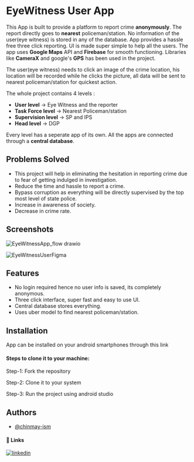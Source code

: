 
# EyeWitness User App

This App is built to provide a platform to report crime **anonymously**. The report directly goes to **nearest** policeman/station.
No information of the user(eye witness) is stored in any of the database. App provides a hassle free three click reporting. UI is made super simple to help all the users. The app uses **Google Maps** API and **Firebase** for smooth functioning. Libraries like **CameraX** and google's **GPS** has been used in the project.

The user(eye witness) needs to click an image of the crime location, his location will be recorded while he clicks the picture, all data will be sent to nearest policeman/station for quickest action.

The whole project contains 4 levels : 

- **User level** -> Eye Witness and the reporter
- **Task Force level** -> Nearest Policeman/station
- **Supervision level** -> SP and IPS
- **Head level** -> DGP

Every level has a seperate app of its own. All the apps are connected through a **central database**.

## Problems Solved

- This project will help in eliminating the hesitation in reporting crime due to fear of getting indulged in investigation.
- Reduce the time and hassle to report a crime.
- Bypass corruption as everything will be directly supervised by the top most level of state police. 
- Increase in awareness of society.
- Decrease in crime rate.

## Screenshots

![EyeWitnessApp_flow drawio](https://github.com/chinmay-ism/EyeWitness-User-App/assets/109152131/cdf6ed38-b118-459e-9aa6-92f448a83004)

![EyeWitnessUserFigma](https://github.com/chinmay-ism/EyeWitness-User-App/assets/109152131/a3fc67e5-d1ed-4f49-9d15-16ccc8f59d5e)


## Features

- No login required hence no user info is saved, its completely anonymous.
- Three click interface, super fast and easy to use UI.
- Central database stores everything.
- Uses uber model to find nearest policeman/station.


## Installation

App can be installed on your android smartphones through this link

#### Steps to clone it to your machine:

Step-1: Fork the repository

Step-2: Clone it to your system

Step-3: Run the project using android studio
    
## Authors

- [@chinmay-ism](https://www.github.com/chinmay-ism)

#### 🔗 Links
[![linkedin](https://img.shields.io/badge/linkedin-0A66C2?style=for-the-badge&logo=linkedin&logoColor=white)](https://www.linkedin.com/chinmay-ism)
